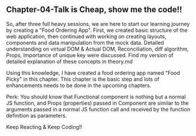 ## Chapter-04-Talk is Cheap, show me the code!!

So, after three full heavy sessions, we are here to start our learning journey by creating a "Food Ordering App". First, we created basic structure of the web application, then continued with working on creating layouts, components and data manipulation from the mock data. Detailed understanding on virtual DOM & Actual DOM, Reconciliation, diff algorithm, Props, Importance of unique key were discussed. Find my version of detailed explanation of these concepts in theory.md

Using this knowledge, I have created a food ordering app named "Food Picky" in this chapter. This chapter is the basic step and lots of enhancements needs to be done in the upcoming chapters.

Perk: You should know that Functional component is nothing but a normal JS function, and Props (properties) passed in Component are similar to the arguments passed in a normal JS function call and received by the function definition as parameters.

Keep Reacting & Keep Coding!!